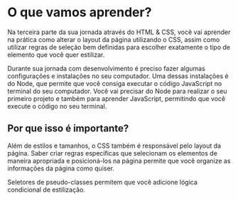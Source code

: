 # O que vamos aprender?

Na terceira parte da sua jornada através do HTML & CSS, você vai aprender na prática como alterar o layout da página utilizando o CSS, assim como utilizar regras de seleção bem definidas para escolher exatamente o tipo de elemento que você quer estilizar.

Durante sua jornada com desenvolvimento é preciso fazer algumas configurações e instalações no seu computador. Uma dessas instalações é do Node, que permite que você consiga executar o código JavaScript no terminal do seu computador. Você vai precisar do Node para realizar o seu primeiro projeto e também para aprender JavaScript, permitindo que você execute o código no seu terminal.

## Por que isso é importante?

Além de estilos e tamanhos, o CSS também é responsável pelo layout da página. Saber criar regras específicas que selecionam os elementos de maneira apropriada e posicioná-los na página permite que você organize as informações da página como quiser.

Seletores de pseudo-classes permitem que você adicione lógica condicional de estilização.
